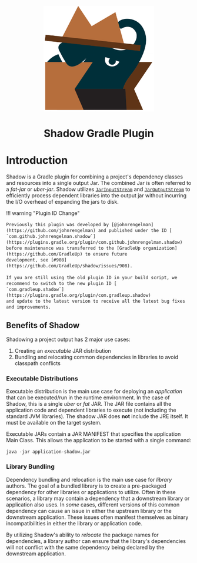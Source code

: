 <div style="text-align: center;">
  <img src="images/logo.svg" alt="Shadow Gradle Plugin" width="300"/>
  <h1><strong>Shadow Gradle Plugin</strong></h1>
</div>

# Introduction

Shadow is a Gradle plugin for combining a project's dependency classes and resources into a single
output Jar.
The combined Jar is often referred to a _fat-jar_ or _uber-jar_.
Shadow utilizes [`JarInputStream`](https://docs.oracle.com/javase/8/docs/api/java/util/jar/JarInputStream.html) and [`JarOutputStream`](https://docs.oracle.com/javase/8/docs/api/java/util/jar/JarOutputStream.html) to efficiently process dependent libraries
into the output jar without incurring the I/O overhead of expanding the jars to disk.

!!! warning "Plugin ID Change"

    Previously this plugin was developed by [@johnrengelman](https://github.com/johnrengelman) and published under the ID [
    `com.github.johnrengelman.shadow`](https://plugins.gradle.org/plugin/com.github.johnrengelman.shadow)
    before maintenance was transferred to the [GradleUp organization](https://github.com/GradleUp) to ensure future
    development, see [#908](https://github.com/GradleUp/shadow/issues/908).
    
    If you are still using the old plugin ID in your build script, we recommend to switch to the new plugin ID [
    `com.gradleup.shadow`](https://plugins.gradle.org/plugin/com.gradleup.shadow)
    and update to the latest version to receive all the latest bug fixes and improvements.

## Benefits of Shadow

Shadowing a project output has 2 major use cases:

1. Creating an _executable_ JAR distribution
2. Bundling and relocating common dependencies in libraries to avoid classpath conflicts

### Executable Distributions

Executable distribution is the main use case for deploying an _application_ that can be executed/run in the runtime
environment.
In the case of Shadow, this is a single _uber_ or _fat_ JAR.
The JAR file contains all the application code and dependent libraries to execute (not including the standard JVM
libraries).
The shadow JAR does **not** include the JRE itself.
It must be available on the target system.

Executable JARs contain a JAR MANIFEST that specifies the application Main Class.
This allows the application to be started with a single command:

```shell
java -jar application-shadow.jar
```

### Library Bundling

Dependency bundling and relocation is the main use case for _library_ authors.
The goal of a bundled library is to create a pre-packaged dependency for other libraries or applications to utilize.
Often in these scenarios, a library may contain a dependency that a downstream library or application also uses.
In _some_ cases, different versions of this common dependency can cause an issue in either the upstream library or
the downstream application.
These issues often manifest themselves as binary incompatibilities in either the library or application code.

By utilizing Shadow's ability to _relocate_ the package names for dependencies, a library author can ensure that the
library's dependencies will not conflict with the same dependency being declared by the downstream application.
